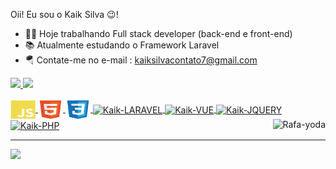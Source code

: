 Oii! Eu sou o Kaik Silva 😉! 

- 🐱‍👤 Hoje trabalhando Full stack developer (back-end e front-end) 
- 📚 Atualmente estudando o Framework Laravel
- 🪂 Contate-me no e-mail : kaiksilvacontato7@gmail.com

<div>
  <a href="https://github.com/KaikSilva">
  <img height="180em" src="https://github-readme-stats.vercel.app/api?username=KaikSilva&show_icons=true&theme=dark&include_all_commits=true&count_private=true"/>
  <img height="180em" src="https://github-readme-stats.vercel.app/api/top-langs/?username=KaikSilva&layout=compact&langs_count=7&theme=dark"/>
</div>
  
 <div style="display: inline_block"><br>
  <img align="center" alt="Kaik-Js" height="30" width="40" src="https://raw.githubusercontent.com/devicons/devicon/master/icons/javascript/javascript-plain.svg">
  <img align="center" alt="Kaik-HTML" height="30" width="40" src="https://raw.githubusercontent.com/devicons/devicon/master/icons/html5/html5-original.svg">
  <img align="center" alt="Kaik-CSS" height="30" width="40" src="https://raw.githubusercontent.com/devicons/devicon/master/icons/css3/css3-original.svg">
  <img align="center" alt="Kaik-LARAVEL" height="30" width="40" src="https://cdn.jsdelivr.net/gh/devicons/devicon/icons/laravel/laravel-plain.svg">
  <img align="center" alt="Kaik-VUE" height="30" width="40" src="https://cdn.jsdelivr.net/gh/devicons/devicon/icons/vuejs/vuejs-original.svg">
  <img align="center" alt="Kaik-JQUERY" height="30" width="40" src="https://cdn.jsdelivr.net/gh/devicons/devicon/icons/jquery/jquery-original.svg">
  <img align="center" alt="Kaik-PHP" height="30" width="40" src="https://cdn.jsdelivr.net/gh/devicons/devicon/icons/php/php-original.svg">

  <img align="right" alt="Rafa-yoda" src="https://media.tenor.com/images/d1d7f6ef9cf24497a9d61b0a83a0f50e/tenor.gif">
</div>
  
  <hr>
  
  <div> 
  <a href="https://instagram.com/kaik_silvaks" target="_blank"><img src="https://img.shields.io/badge/-Instagram-%23E4405F?style=for-the-badge&logo=instagram&logoColor=white" target="_blank"></a>

